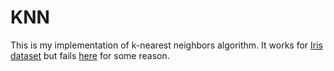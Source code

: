 # KNN

This is my implementation of k-nearest neighbors algorithm. It works for [Iris dataset](https://www.kaggle.com/datasets/uciml/iris) but fails [here](https://www.kaggle.com/datasets/uciml/breast-cancer-wisconsin-data) for some reason.
